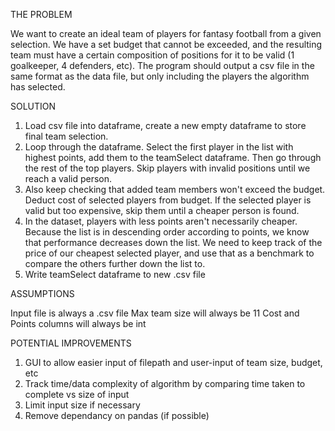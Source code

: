 THE PROBLEM

We want to create an ideal team of players for fantasy football from a given selection. We have a set budget that cannot be exceeded, and the resulting team must have a certain composition of positions for it to be valid (1 goalkeeper, 4 defenders, etc).
The program should output a csv file in the same format as the data file, but only including the players the algorithm has selected.


SOLUTION

1. Load csv file into dataframe, create a new empty dataframe to store final team selection.
2. Loop through the dataframe. Select the first player in the list with highest points, add them to the teamSelect dataframe. 
Then go through the rest of the top players. Skip players with invalid positions until we reach a valid person.
3. Also keep checking that added team members won't exceed the budget. Deduct cost of selected players from budget.
If the selected player is valid but too expensive, skip them until a cheaper person is found.
4. In the dataset, players with less points aren't necessarily cheaper. Because the list is in descending order according to points, 
we know that performance decreases down the list. We need to keep track of the price of our cheapest selected player, and use that as a 
benchmark to compare the others further down the list to.
5. Write teamSelect dataframe to new .csv file

ASSUMPTIONS

Input file is always a .csv file
Max team size will always be 11
Cost and Points columns will always be int

POTENTIAL IMPROVEMENTS

1. GUI to allow easier input of filepath and user-input of team size, budget, etc
2. Track time/data complexity of algorithm by comparing time taken to complete vs size of input
3. Limit input size if necessary
4. Remove dependancy on pandas (if possible)
